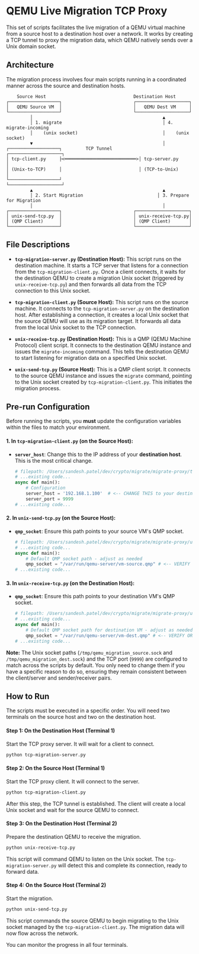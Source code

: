 # QEMU Live Migration TCP Proxy

This set of scripts facilitates the live migration of a QEMU virtual machine from a source host to a destination host over a network. It works by creating a TCP tunnel to proxy the migration data, which QEMU natively sends over a Unix domain socket.

## Architecture

The migration process involves four main scripts running in a coordinated manner across the source and destination hosts.

```
    Source Host                                 Destination Host
┌───────────────────┐                           ┌────────────────────┐
│   QEMU Source VM  │                           │   QEMU Dest VM     │
└───────────────────┘                           └────────────────────┘
         │                                                 ▲
         │ 1. migrate                                      │ 4. migrate-incoming
         │    (unix socket)                                │    (unix socket)
         ▼                                                 │
┌───────────────────┐         TCP Tunnel          ┌────────────────────┐
│ tcp-client.py     ├<═══════════════════════════>│ tcp-server.py      │
│ (Unix-to-TCP)     │                             │ (TCP-to-Unix)      │
└───────────────────┘                             └────────────────────┘
         ▲                                                 ▲
         │ 2. Start Migration                            │ 3. Prepare for Migration
         │                                                 │
┌───────────────────┐                           ┌────────────────────┐
│ unix-send-tcp.py  │                           │ unix-receive-tcp.py│
│ (QMP Client)      │                           │ (QMP Client)       │
└───────────────────┘                           └────────────────────┘
```

## File Descriptions

*   **`tcp-migration-server.py` (Destination Host):** This script runs on the destination machine. It starts a TCP server that listens for a connection from the `tcp-migration-client.py`. Once a client connects, it waits for the destination QEMU to create a migration Unix socket (triggered by `unix-receive-tcp.py`) and then forwards all data from the TCP connection to this Unix socket.

*   **`tcp-migration-client.py` (Source Host):** This script runs on the source machine. It connects to the `tcp-migration-server.py` on the destination host. After establishing a connection, it creates a local Unix socket that the source QEMU will use as its migration target. It forwards all data from the local Unix socket to the TCP connection.

*   **`unix-receive-tcp.py` (Destination Host):** This is a QMP (QEMU Machine Protocol) client script. It connects to the destination QEMU instance and issues the `migrate-incoming` command. This tells the destination QEMU to start listening for migration data on a specified Unix socket.

*   **`unix-send-tcp.py` (Source Host):** This is a QMP client script. It connects to the source QEMU instance and issues the `migrate` command, pointing to the Unix socket created by `tcp-migration-client.py`. This initiates the migration process.

## Pre-run Configuration

Before running the scripts, you **must** update the configuration variables within the files to match your environment.

#### 1. In `tcp-migration-client.py` (on the Source Host):
   - **`server_host`**: Change this to the IP address of your **destination host**. This is the most critical change.
     ```python
     # filepath: /Users/sandesh.patel/dev/crypto/migrate/migrate-proxy/tcp-migration-client.py
     # ...existing code...
     async def main():
         # Configuration
         server_host = '192.168.1.100'  # <-- CHANGE THIS to your destination host's IP
         server_port = 9999
     # ...existing code...
     ```

#### 2. In `unix-send-tcp.py` (on the Source Host):
   - **`qmp_socket`**: Ensure this path points to your source VM's QMP socket.
     ```python
     # filepath: /Users/sandesh.patel/dev/crypto/migrate/migrate-proxy/unix-send-tcp.py
     # ...existing code...
     async def main():
         # Default QMP socket path - adjust as needed
         qmp_socket = "/var/run/qemu-server/vm-source.qmp" # <-- VERIFY OR CHANGE THIS
     # ...existing code...
     ```

#### 3. In `unix-receive-tcp.py` (on the Destination Host):
   - **`qmp_socket`**: Ensure this path points to your destination VM's QMP socket.
     ```python
     # filepath: /Users/sandesh.patel/dev/crypto/migrate/migrate-proxy/unix-receive-tcp.py
     # ...existing code...
     async def main():
         # Default QMP socket path for destination VM - adjust as needed
         qmp_socket = "/var/run/qemu-server/vm-dest.qmp" # <-- VERIFY OR CHANGE THIS
     # ...existing code...
     ```

**Note:** The Unix socket paths (`/tmp/qemu_migration_source.sock` and `/tmp/qemu_migration_dest.sock`) and the TCP port (`9999`) are configured to match across the scripts by default. You only need to change them if you have a specific reason to do so, ensuring they remain consistent between the client/server and sender/receiver pairs.

## How to Run

The scripts must be executed in a specific order. You will need two terminals on the source host and two on the destination host.

#### Step 1: On the **Destination Host** (Terminal 1)
Start the TCP proxy server. It will wait for a client to connect.
```bash
python tcp-migration-server.py
```

#### Step 2: On the **Source Host** (Terminal 1)
Start the TCP proxy client. It will connect to the server.
```bash
python tcp-migration-client.py
```
After this step, the TCP tunnel is established. The client will create a local Unix socket and wait for the source QEMU to connect.

#### Step 3: On the **Destination Host** (Terminal 2)
Prepare the destination QEMU to receive the migration.
```bash
python unix-receive-tcp.py
```
This script will command QEMU to listen on the Unix socket. The `tcp-migration-server.py` will detect this and complete its connection, ready to forward data.

#### Step 4: On the **Source Host** (Terminal 2)
Start the migration.
```bash
python unix-send-tcp.py
```
This script commands the source QEMU to begin migrating to the Unix socket managed by the `tcp-migration-client.py`. The migration data will now flow across the network.

You can monitor the progress in all four terminals.

